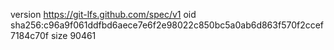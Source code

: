 version https://git-lfs.github.com/spec/v1
oid sha256:c96a9f061ddfbd6aece7e6f2e98022c850bc5a0ab6d863f570f2ccef7184c70f
size 90461
